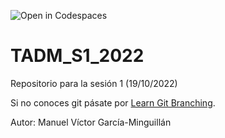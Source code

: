 ![Open in Codespaces](https://classroom.github.com/assets/open-in-codespaces-abfff4d4e15f9e1bd8274d9a39a0befe03a0632bb0f153d0ec72ff541cedbe34.svg)
# TADM_S1_2022
Repositorio para la sesión 1 (19/10/2022)

Si no conoces git pásate por [Learn Git Branching](https://learngitbranching.js.org/).

Autor: Manuel Víctor García-Minguillán
